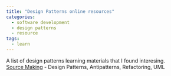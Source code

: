 ```yaml
---
title: "Design Patterns online resources"
categories:
  - software development
  - design patterns
  - resource
tags:
  - learn
---
```

A list of design patterns learning materials that I found interesing.  
[Source Making](https://sourcemaking.com) - Design Patterns, Antipatterns, Refactoring, UML

